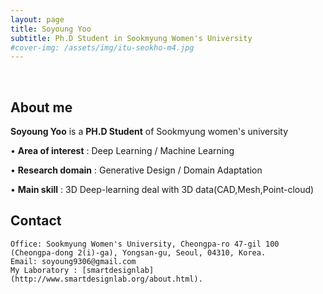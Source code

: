 ```yaml
---
layout: page
title: Soyoung Yoo
subtitle: Ph.D Student in Sookmyung Women's University
#cover-img: /assets/img/itu-seokho-m4.jpg
---
```


<br/>

## About me

**Soyoung Yoo** is a **PH.D Student** of Sookmyung women's university 

• **Area of interest** : Deep Learning / Machine Learning

• **Research domain** : Generative Design / Domain Adaptation

• **Main skill** : 3D Deep-learning deal with 3D data(CAD,Mesh,Point-cloud)

## Contact

```
Office: Sookmyung Women's University, Cheongpa-ro 47-gil 100 (Cheongpa-dong 2(i)-ga), Yongsan-gu, Seoul, 04310, Korea.
Email: soyoung9306@gmail.com
My Laboratory : [smartdesignlab](http://www.smartdesignlab.org/about.html).
```
